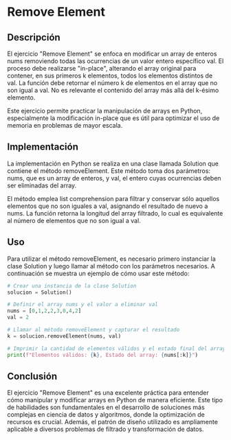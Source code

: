 # Remove Element

## Descripción

El ejercicio "Remove Element" se enfoca en modificar un array de enteros nums removiendo todas las ocurrencias de un valor entero específico val. El proceso debe realizarse "in-place", alterando el array original para contener, en sus primeros k elementos, todos los elementos distintos de val. La función debe retornar el número k de elementos en el array que no son igual a val. No es relevante el contenido del array más allá del k-ésimo elemento.

Este ejercicio permite practicar la manipulación de arrays en Python, especialmente la modificación in-place que es útil para optimizar el uso de memoria en problemas de mayor escala.

## Implementación

La implementación en Python se realiza en una clase llamada Solution que contiene el método removeElement. Este método toma dos parámetros: nums, que es un array de enteros, y val, el entero cuyas ocurrencias deben ser eliminadas del array.

El método emplea list comprehension para filtrar y conservar sólo aquellos elementos que no son iguales a val, asignando el resultado de nuevo a nums. La función retorna la longitud del array filtrado, lo cual es equivalente al número de elementos que no son igual a val.

## Uso

Para utilizar el método removeElement, es necesario primero instanciar la clase Solution y luego llamar al método con los parámetros necesarios. A continuación se muestra un ejemplo de cómo usar este método:

```python
# Crear una instancia de la clase Solution
solucion = Solution()

# Definir el array nums y el valor a eliminar val
nums = [0,1,2,2,3,0,4,2]
val = 2

# Llamar al método removeElement y capturar el resultado
k = solucion.removeElement(nums, val)

# Imprimir la cantidad de elementos válidos y el estado final del array
print(f"Elementos válidos: {k}, Estado del array: {nums[:k]}")
```

## Conclusión

El ejercicio "Remove Element" es una excelente práctica para entender cómo manipular y modificar arrays en Python de manera eficiente. Este tipo de habilidades son fundamentales en el desarrollo de soluciones más complejas en ciencia de datos y algoritmos, donde la optimización de recursos es crucial. Además, el patrón de diseño utilizado es ampliamente aplicable a diversos problemas de filtrado y transformación de datos.
